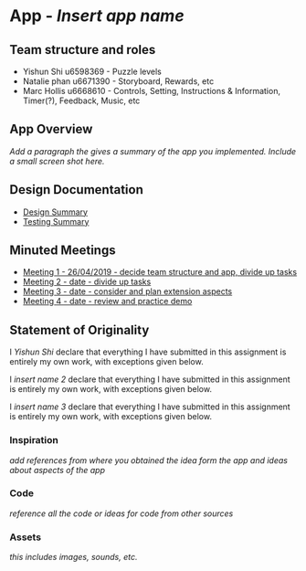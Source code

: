 # App - _Insert app name_

## Team structure and roles 
+ Yishun Shi u6598369 - Puzzle levels
+ Natalie phan u6671390 - Storyboard, Rewards, etc
+ Marc Hollis u6668610 - Controls, Setting, Instructions & Information, Timer(?), Feedback, Music, etc

## App Overview 

_Add a paragraph the gives a summary of the app you implemented. Include a small screen shot here._

## Design Documentation 
+ [Design Summary](designsummary)
+ [Testing Summary](testingsummary)

## Minuted Meetings
+ [Meeting 1 - 26/04/2019 - decide team structure and app, divide up tasks](meeting1)
+ [Meeting 2 - date - divide up tasks](meeting2)
+ [Meeting 3 - date - consider and plan extension aspects](meeting3)
+ [Meeting 4 - date - review and practice demo](meeting4)

## Statement of Originality

I _Yishun Shi_ declare that everything I have submitted in this
assignment is entirely my own work, with exceptions given below.

I _insert name 2_ declare that everything I have submitted in this
assignment is entirely my own work, with exceptions given below.

I _insert name 3_ declare that everything I have submitted in this
assignment is entirely my own work, with exceptions given below.

### Inspiration

_add references from where you obtained the idea form the app and ideas about aspects of the app_

### Code

_reference all the code or ideas for code from other sources_

### Assets 

_this includes images, sounds, etc._


